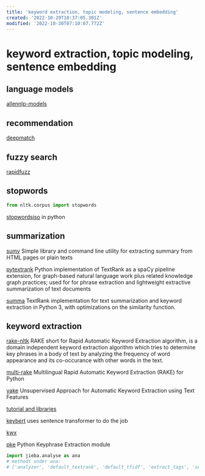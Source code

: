 ```yaml
---
title: 'keyword extraction, topic modeling, sentence embedding'
created: '2022-10-29T10:37:05.301Z'
modified: '2022-10-30T07:10:07.772Z'
---
```


# keyword extraction, topic modeling, sentence embedding

## language models

[allennlp-models](https://github.com/allenai/allennlp-models)

## recommendation

[deepmatch](https://deepmatch.readthedocs.io/en/latest/Quick-Start.html)

## fuzzy search

[rapidfuzz](https://github.com/maxbachmann/rapidfuzz)

## stopwords

```python
from nltk.corpus import stopwords
```

[stopwordsiso](https://github.com/stopwords-iso/stopwords-iso/tree/master/python) in python

## summarization

[sumy](https://pypi.org/project/sumy/) Simple library and command line utility for extracting summary from HTML pages or plain texts

[pytextrank](https://pypi.org/project/pytextrank/) Python implementation of TextRank as a spaCy pipeline extension, for graph-based natural language work plus related knowledge graph practices; used for for phrase extraction and lightweight extractive summarization of text documents

[summa](https://pypi.org/project/summa/) TextRank implementation for text summarization and keyword extraction in Python 3, with optimizations on the similarity function.

## keyword extraction

[rake-nltk](https://pypi.org/project/rake-nltk/) RAKE short for Rapid Automatic Keyword Extraction algorithm, is a domain independent keyword extraction algorithm which tries to determine key phrases in a body of text by analyzing the frequency of word appearance and its co-occurance with other words in the text.

[multi-rake](https://pypi.org/project/multi-rake/) Multilingual Rapid Automatic Keyword Extraction (RAKE) for Python

[yake](https://pypi.org/project/yake/) Unsupervised Approach for Automatic Keyword Extraction using Text Features

[tutorial and libraries](https://heartbeat.comet.ml/keyword-extraction-with-python-498bc18aadc)


[keybert](https://blog.csdn.net/whatwho_518/article/details/124481742) uses sentence transformer to do the job

[kwx](https://pypi.org/project/kwx/)

[pke](https://github.com/boudinfl/pke) Python Keyphrase Extraction module

```python
import jieba.analyse as ana
# methods under ana:
# ['analyzer', 'default_textrank', 'default_tfidf', 'extract_tags', 'set_idf_path', 'set_stop_words', 'textrank', 'tfidf']
```


